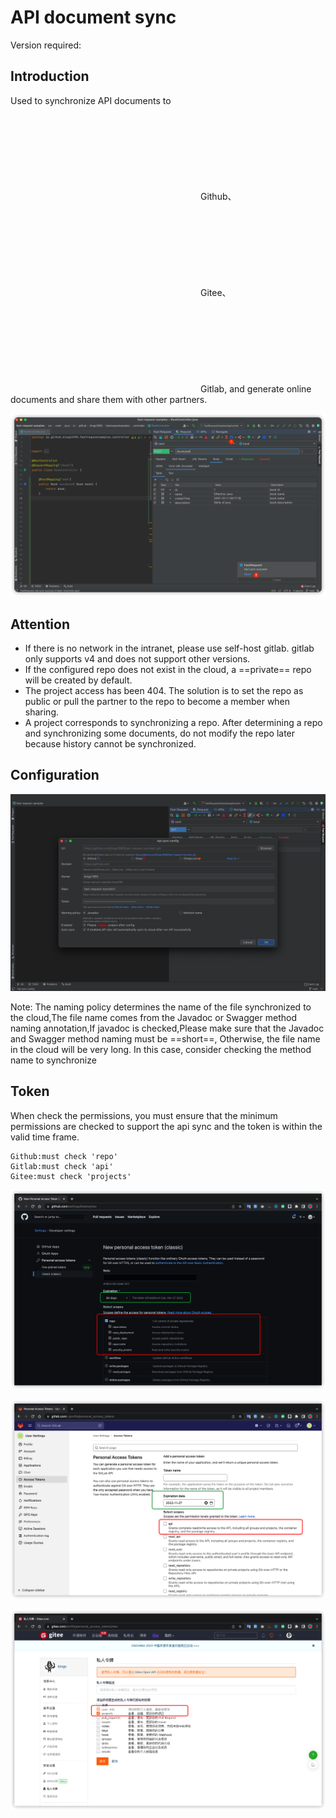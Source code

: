 # API document sync
Version required: <Badge text="2022.2.7+" />

## Introduction
Used to synchronize API documents to <svg class="icon svg-icon" aria-hidden="true"><use xlink:href="#icon-github"></use></svg> Github、<svg class="icon svg-icon" aria-hidden="true"><use xlink:href="#icon-gitee"></use></svg> Gitee、<svg class="icon svg-icon" aria-hidden="true"><use xlink:href="#icon-gitlab"></use></svg> Gitlab,
and generate online documents and share them with other partners.

![apiSync](../../../.vuepress/public/img/2022.2.7/apiSync_en.png)


## Attention

* If there is no network in the intranet, please use self-host gitlab. gitlab only supports v4 and does not support other versions.
* If the configured repo does not exist in the cloud, a ==private== repo will be created by default.
* The project access has been 404. The solution is to set the repo as public or pull the partner to the repo to become a member when sharing.
* A project corresponds to synchronizing a repo. After determining a repo and synchronizing some documents, do not modify the repo later because history cannot be synchronized.


## Configuration
![apiSyncSetting](../../../.vuepress/public/img/2022.2.7/apiSyncSetting_en.png)

Note: The naming policy determines the name of the file synchronized to the cloud,The file name comes from the Javadoc or Swagger method naming annotation,If javadoc is checked,Please make sure that the Javadoc and Swagger method naming must be ==short==,
Otherwise, the file name in the cloud will be very long. In this case, consider checking the method name to synchronize

## Token
When check the permissions, you must ensure that the minimum permissions are checked to support the api sync and the token is within the valid time frame.

```
Github:must check 'repo'
Gitlab:must check 'api'
Gitee:must check 'projects'
```

![githubToken](../../../.vuepress/public/img/2022.2.7/githubToken.png)

![gitlabToken](../../../.vuepress/public/img/2022.2.7/gitlabToken.png)

![giteeToken](../../../.vuepress/public/img/2022.2.7/giteeToken.png)